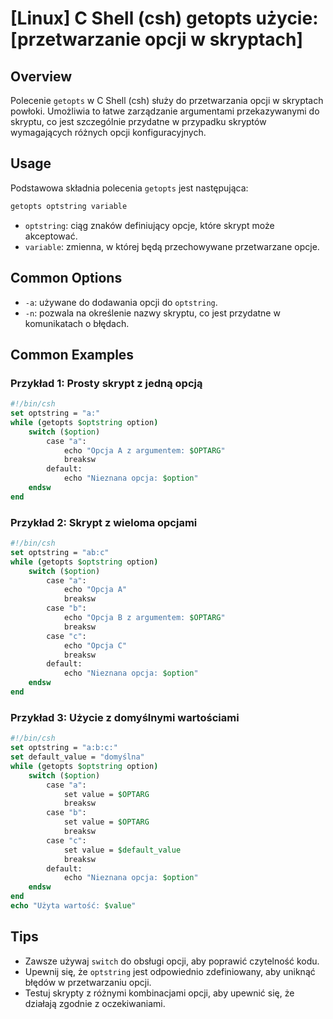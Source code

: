 # [Linux] C Shell (csh) getopts użycie: [przetwarzanie opcji w skryptach]

## Overview
Polecenie `getopts` w C Shell (csh) służy do przetwarzania opcji w skryptach powłoki. Umożliwia to łatwe zarządzanie argumentami przekazywanymi do skryptu, co jest szczególnie przydatne w przypadku skryptów wymagających różnych opcji konfiguracyjnych.

## Usage
Podstawowa składnia polecenia `getopts` jest następująca:

```csh
getopts optstring variable
```

- `optstring`: ciąg znaków definiujący opcje, które skrypt może akceptować.
- `variable`: zmienna, w której będą przechowywane przetwarzane opcje.

## Common Options
- `-a`: używane do dodawania opcji do `optstring`.
- `-n`: pozwala na określenie nazwy skryptu, co jest przydatne w komunikatach o błędach.

## Common Examples

### Przykład 1: Prosty skrypt z jedną opcją
```csh
#!/bin/csh
set optstring = "a:"
while (getopts $optstring option)
    switch ($option)
        case "a":
            echo "Opcja A z argumentem: $OPTARG"
            breaksw
        default:
            echo "Nieznana opcja: $option"
    endsw
end
```

### Przykład 2: Skrypt z wieloma opcjami
```csh
#!/bin/csh
set optstring = "ab:c"
while (getopts $optstring option)
    switch ($option)
        case "a":
            echo "Opcja A"
            breaksw
        case "b":
            echo "Opcja B z argumentem: $OPTARG"
            breaksw
        case "c":
            echo "Opcja C"
            breaksw
        default:
            echo "Nieznana opcja: $option"
    endsw
end
```

### Przykład 3: Użycie z domyślnymi wartościami
```csh
#!/bin/csh
set optstring = "a:b:c:"
set default_value = "domyślna"
while (getopts $optstring option)
    switch ($option)
        case "a":
            set value = $OPTARG
            breaksw
        case "b":
            set value = $OPTARG
            breaksw
        case "c":
            set value = $default_value
            breaksw
        default:
            echo "Nieznana opcja: $option"
    endsw
end
echo "Użyta wartość: $value"
```

## Tips
- Zawsze używaj `switch` do obsługi opcji, aby poprawić czytelność kodu.
- Upewnij się, że `optstring` jest odpowiednio zdefiniowany, aby uniknąć błędów w przetwarzaniu opcji.
- Testuj skrypty z różnymi kombinacjami opcji, aby upewnić się, że działają zgodnie z oczekiwaniami.